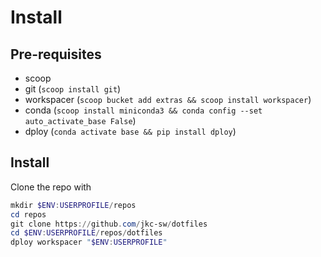 # Install

## Pre-requisites

- scoop
- git (`scoop install git`)
- workspacer (`scoop bucket add extras && scoop install workspacer`)
- conda (`scoop install miniconda3 && conda config --set auto_activate_base False`)
- dploy (`conda activate base && pip install dploy`)

## Install

Clone the repo with

```powershell
mkdir $ENV:USERPROFILE/repos
cd repos
git clone https://github.com/jkc-sw/dotfiles
cd $ENV:USERPROFILE/repos/dotfiles
dploy workspacer "$ENV:USERPROFILE"
```
